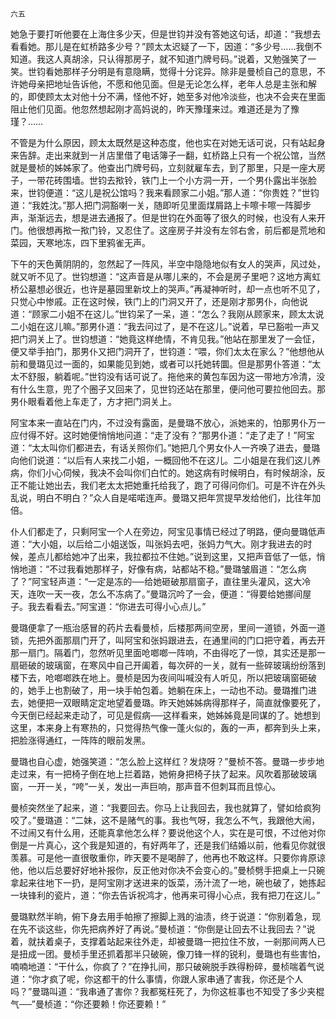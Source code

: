     六五 

   她急于要打听他要在上海住多少天，但是世钧并没有答她这句话，却道：“我想去看看她。那儿是在虹桥路多少号？”顾太太迟疑了一下，因道：“多少号……我倒不知道。我这人真胡涂，只认得那房子，就不知道门牌号码。”说着，又勉强笑了一笑。世钧看她那样子分明是有意隐瞒，觉得十分诧异。除非是曼桢自己的意思，不许她母亲把地址告诉他，不愿和他见面。但是无论怎么样，老年人总是主张和解的，即使顾太太对他十分不满，怪他不好，她至多对他冷淡些，也决不会夹在里面阻止他们见面。他忽然想起刚才高妈说的，昨天豫瑾来过。难道还是为了豫瑾？……

   不管是为什么原因，顾太太既然是这种态度，他也实在对她无话可说，只有站起身来告辞。走出来就到一爿店里借了电话簿子一翻，虹桥路上只有一个祝公馆，当然就是曼桢的姊姊家了。他查出门牌号码，立刻就雇车去，到了那里，只是一座大房子，一带花砖围墙。世钧去揿铃，铁门上一个小方洞一开，一个男仆露出半张脸来，世钧便道：“这儿是祝公馆吗？我来看顾家二小姐。”那人道：“你贵姓？”世钧道：“我姓沈。”那人把门洞豁喇一关，随即听见里面煤屑路上卡嚓卡嚓一阵脚步声，渐渐远去，想是进去通报了。但是世钧在外面等了很久的时候，也没有人来开门。他很想再揿一揿门铃，又忍住了。这座房子并没有左邻右舍，前后都是荒地和菜园，天寒地冻，四下里鸦雀无声。

   下午的天色黄阴阴的，忽然起了一阵风，半空中隐隐地似有女人的哭声，风过处，就又听不见了。世钧想道：“这声音是从哪儿来的，不会是房子里吧？这地方离虹桥公墓想必很近，也许是墓园里新坟上的哭声。”再凝神听时，却一点也听不见了，只觉心中惨戚。正在这时候，铁门上的门洞又开了，还是刚才那男仆，向他说道：“顾家二小姐不在这儿。”世钧呆了一呆，道：“怎么？我刚从顾家来，顾太太说二小姐在这儿嘛。”那男仆道：“我去问过了，是不在这儿。”说着，早已豁啦一声又把门洞关上了。世钧想道：“她竟这样绝情，不肯见我。”他站在那里发了一会怔，便又举手拍门，那男仆又把门洞开了，世钧道：“喂，你们太太在家么？”他想他从前和曼璐见过一面的，如果能见到她，或者可以托她转圜。但是那男仆答道：“太太不舒服，躺着呢。”世钧没有话可说了。拖他来的黄包车因为这一带地方冷清，没有什么生意，兜了个圈子又回来了，见世钧还站在那里，便问他可要拉他回去。那男仆眼看着他上车走了，方才把门洞关上。

   阿宝本来一直站在门内，不过没有露面，是曼璐不放心，派她来的，怕那男仆万一应付得不好。这时她便悄悄地问道：“走了没有？”那男仆道：“走了走了！”阿宝道：“太太叫你们都进去，有话关照你们。”她把几个男女仆人一齐唤了进去，曼璐向他们说道：“以后有人来找二小姐，一概回他不在这儿。二小姐是在我们这儿养病，你们小心伺候，我决不会叫你们白忙的。她这病有时候明白，有时候胡涂，反正不能让她出去，我们老太太把她重托给我了，跑了可得问你们。可是不许在外头乱说，明白不明白？”众人自是喏喏连声。曼璐又把年赏提早发给他们，比往年加倍。

   仆人们都走了，只剩阿宝一个人在旁边，阿宝见事情已经过了明路，便向曼璐低声道：“大小姐，以后给二小姐送饭，叫张妈去吧，张妈力气大。刚才我进去的时候，差点儿都给她冲了出来，我拉都拉不住她。”说到这里，又把声音低了一低，悄悄地道：“不过我看她那样子，好像有病，站都站不稳。”曼璐皱眉道：“怎么病了？”阿宝轻声道：“一定是冻的──给她砸破那扇窗子，直往里头灌风，这大冷天，连吹一天一夜，怎么不冻病了。”曼璐沉吟了一会，便道：“得要给她挪间屋子。我去看看去。”阿宝道：“你进去可得小心点儿。”

   曼璐便拿了一瓶治感冒的药片去看曼桢，后楼那两间空房，里间一道锁，外面一道锁，先把外面那扇门开了，叫阿宝和张妈跟进去，在通里间的门口把守着，再去开那一扇门。隔着门，忽然听见里面呛啷啷一阵响，不由得吃了一惊，其实还是那一扇砸破的玻璃窗，在寒风中自己开阖着，每次砰的一关，就有一些碎玻璃纷纷落到楼下去，呛啷啷跌在地上。曼桢是因为夜间叫喊没有人听见，所以把玻璃窗砸破的，她手上也割破了，用一块手帕包着。她躺在床上，一动也不动。曼璐推门进去，她便把一双眼睛定定地望着曼璐。昨天她姊姊病得那样子，简直就像要死了，今天倒已经起来走动了，可见是假病──这样看来，她姊姊竟是同谋的了。她想到这里，本来身上有寒热的，只觉得热气像一蓬火似的，轰的一声，都奔到头上来，把脸涨得通红，一阵阵的眼前发黑。

   曼璐也自心虚，她强笑道：“怎么脸上这样红？发烧呀？”曼桢不答。曼璐一步步地走过来，有一把椅子倒在地上拦着路，她俯身把椅子扶了起来。风吹着那破玻璃窗，一开一关，“咵”一关，发出一声巨响，那声音不但刺耳而且惊心。

   曼桢突然坐了起来，道：“我要回去。你马上让我回去，我也就算了，譬如给疯狗咬了。”曼璐道：“二妹，这不是赌气的事。我也气呀，我怎么不气，我跟他大闹，不过闹又有什么用，还能真拿他怎么样？要说他这个人，实在是可恨，不过他对你倒是一片真心，这个我是知道的，有好两年了，还是我们结婚以前，他看见你就很羡慕。可是他一直很敬重你，昨天要不是喝醉了，他再也不敢这样。只要你肯原谅他，他以后总要好好地补报你，反正他对你决不会变心的。”曼桢劈手把桌上一只碗拿起来往地下一扔，是阿宝刚才送进来的饭菜，汤汁流了一地，碗也破了，她拣起一块锋利的瓷片，道：“你去告诉祝鸿才，他再来可得小心点，我有把刀在这儿。”

   曼璐默然半晌，俯下身去用手帕擦了擦脚上溅的油渍，终于说道：“你别着急，现在先不谈这些，你先把病养好了再说。”曼桢道：“你倒是让回去不让我回去？”说着，就扶着桌子，支撑着站起来往外走，却被曼璐一把拉住不放，一剎那间两人已是扭成一团。曼桢手里还抓着那半只破碗，像刀锋一样的锐利，曼璐也有些害怕，喃喃地道：“干什么，你疯了？”在挣扎间，那只破碗脱手跌得粉碎，曼桢喘着气说道：“你才疯了呢，你这都干的什么事情，你跟人家串通了害我，你还是个人吗？”曼璐叫道：“我串通了害你？我都冤枉死了，为你这桩事也不知受了多少夹棍气──”曼桢道：“你还要赖！你还要赖！”


